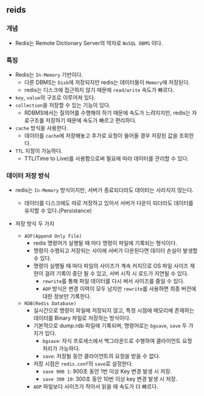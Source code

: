 ## reids
### 개념
* Redis는 Remote Dictionary Server의 약자로 `NoSQL DBMS` 이다.

### 특징
* Redis는 `In-Memory` 기반이다.
  * 다른 DBMS는 `Disk`에 저장되지만 redis는 데이터들이 `Memory`에 저장된다.
  * redis는 디스크에 접근하지 않기 때문에 `read/write` 속도가 빠르다.
* `key`, `value`의 구조로 이루어져 있다.
* `collection`을 저장할 수 있는 기능이 있다.
  * RDBMS에서는 질의어를 수행해야 하기 때문에 속도가 느려지지만, redis는 자료구조를 저장하기 때문에 속도가 빠르고 편리하다.
* `cache` 방식을 사용한다.
  * 데이터를 `cache`에 저장해놓고 추가로 요청이 들어올 경우 저장된 값을 조회한다.
* `TTL` 지정이 가능하다.
  * TTL(Time to Live)를 사용함으로써 필요에 따라 데이터를 관리할 수 있다.

### 데이터 저장 방식
* redis는 `In-Memory` 방식이지만, 서버가 종료되더라도 데이터는 사라지지 않는다.
  * 데이터를 디스크에도 따로 저장하고 있어서 서버가 다운이 되더라도 데이터를 유지할 수 있다.(Persistance)

* 저장 방식 두 가지
  * `AOF(Append Only File)`
    * redis 명령어가 실행될 때 마다 명령이 파일에 기록되는 형식이다.
    * 명령이 수행되고 저장되는 사이에 서버가 다운된다면 데이터 손실이 발생할 수 있다.
    * 명령이 실행될 때 마다 파일의 사이즈가 계속 커지므로 OS 파일 사이즈 제한이 걸려 기록이 중단 될 수 있고, 서버 시작 시 로드가 지연될 수 있다.
      * `rewrite`를 통해 파일 데이터를 다시 써서 사이즈를 줄일 수 있다.
      * `AOP` 방식은 변경 이력이 모두 남지만 `rewrite`를 사용하면 최종 버전에 대한 정보만 기록한다.
  * `RDB(Redis Database)`
    * 실시간으로 명령이 파일에 저장되지 않고, 특정 시점에 메모리에 존재하는 데이터를 Binary 파일로 저장하는 방식이다.
    * 기본적으로 dump.rdb 파일에 기록되며, 명령어로는 `bgsave`, `save` 두 가지가 있다.
      * `bgsave`: 자식 프로세스에서 백그라운드로 수행하여 클라이언트 요청 처리가 가능하다.
      * `save`: 저장될 동안 클라이언트의 요청을 받을 수 없다.
    * 저장 시점은 `redis.conf`의 `save`로 설정한다.
      * `save 900 1`: 900초 동안 1번 이상 Key 변경 발생 시 저장.
      * `save 300 10`: 300초 동안 10번 이상 key 변경 발생 시 저장.
    * `AOP` 파일보다 사이즈가 작아서 읽을 때 속도가 더 빠르다.
